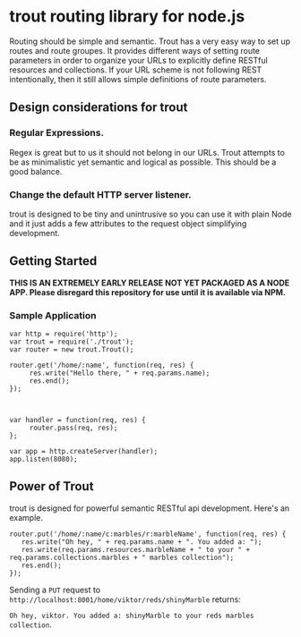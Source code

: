 # trout routing library for node.js #


Routing should be simple and semantic. Trout has a very easy
way to set up routes and route groupes. It provides different ways of 
setting route parameters in order to organize your URLs to explicitly 
define RESTful resources and collections. If your URL scheme is not
following REST intentionally, then it still allows simple definitions
of route parameters.


## Design considerations for trout ##

### Regular Expressions. ###

Regex is great but to us it should not belong in our URLs. 
Trout attempts to be as minimalistic yet semantic and logical as possible.
This should be a good balance.

### Change the default HTTP server listener. ###

trout is designed to be tiny and unintrusive so you can use it with
plain Node and it just adds a few attributes to the request object
simplifying development.


## Getting Started ##

**THIS IS AN EXTREMELY EARLY RELEASE NOT YET PACKAGED AS A NODE APP. 
  Please disregard this repository for use until it is available via NPM.**

### Sample Application ###
```
var http = require('http');
var trout = require('./trout');
var router = new trout.Trout();

router.get('/home/:name', function(req, res) {
     res.write("Hello there, " + req.params.name);
     res.end();
});



var handler = function(req, res) {
     router.pass(req, res);
};

var app = http.createServer(handler);
app.listen(8080);

```

## Power of Trout ##
trout is designed for powerful semantic RESTful api development. Here's an example.

```
router.put('/home/:name/c:marbles/r:marbleName', function(req, res) {
   res.write("Oh hey, " + req.params.name + ". You added a: ");
   res.write(req.params.resources.marbleName + " to your " + req.params.collections.marbles + " marbles collection");
   res.end();
});
```

Sending a ```PUT``` request to ```http://localhost:8001/home/viktor/reds/shinyMarble``` returns:

```Oh hey, viktor. You added a: shinyMarble to your reds marbles collection```.
